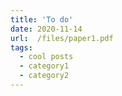 ```yaml
---
title: 'To do'
date: 2020-11-14
url:  /files/paper1.pdf
tags:
  - cool posts
  - category1
  - category2
---
```


 